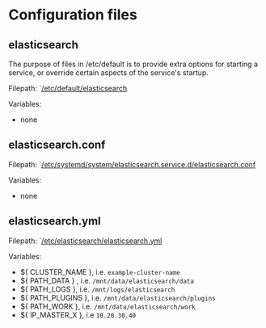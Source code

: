 # Configuration files

## elasticsearch
The purpose of files in /etc/default is to provide extra options for starting a service, or override certain aspects of the service's startup.

Filepath: `[/etc/default/elasticsearch](elasticsearch)

Variables:
- none

## elasticsearch.conf

Filepath: `[/etc/systemd/system/elasticsearch.service.d/elasticsearch.conf](elasticsearch.conf)

Variables:
- none


## elasticsearch.yml
 
Filepath: `[/etc/elasticsearch/elasticsearch.yml](single/elasticsearch.yaml)

Variables:

- ${ CLUSTER_NAME }, i.e. `example-cluster-name`
- ${ PATH_DATA } , i.e. `/mnt/data/elasticsearch/data`
- ${ PATH_LOGS }, i.e. `/mnt/logs/elasticsearch`
- ${ PATH_PLUGINS }, i.e. `/mnt/data/elasticsearch/plugins`
- ${ PATH_WORK }, i.e. `/mnt/data/elasticsearch/work`
- ${ IP_MASTER_X }, i.e `10.20.30.40`
